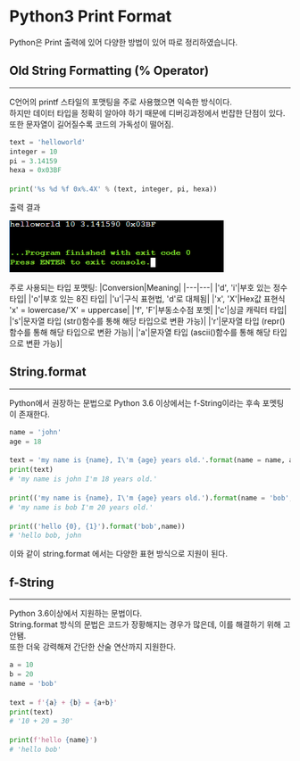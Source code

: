 # Python3 Print Format
Python은 Print 출력에 있어 다양한 방법이 있어 따로 정리하였습니다.

## Old String Formatting (% Operator)
---
C언어의 printf 스타일의 포맷팅을 주로 사용했으면 익숙한 방식이다.    
하지만 데이터 타입을 정확히 알아야 하기 때문에 디버깅과정에서 번잡한 단점이 있다.  
또한 문자열이 길어질수록 코드의 가독성이 떨어짐.  

```python
text = 'helloworld'
integer = 10
pi = 3.14159
hexa = 0x03BF

print('%s %d %f 0x%.4X' % (text, integer, pi, hexa)) 
```

출력 결과  
  
![result](./Picture/print_result_1.PNG)  
  
주로 사용되는 타입 포맷팅:
|Conversion|Meaning|
|---|---|
|'d', 'i'|부호 있는 정수 타입|
|'o'|부호 있는 8진 타입|
|'u'|구식 표현법, 'd'로 대체됨|
|'x', 'X'|Hex값 표현식 'x' = lowercase/'X' = uppercase|
|'f', 'F'|부동소수점 포멧|
|'c'|싱글 캐릭터 타입|
|'s'|문자열 타입 (str()함수를 통해 해당 타입으로 변환 가능)|
|'r'|문자열 타입 (repr()함수를 통해 해당 타입으로 변환 가능)|
|'a'|문자열 타입 (ascii()함수를 통해 해당 타입으로 변환 가능)|

## String.format
---
Python에서 권장하는 문법으로 Python 3.6 이상에서는 f-String이라는 후속 포멧팅이 존재한다.  
```python
name = 'john'
age = 18

text = 'my name is {name}, I\'m {age} years old.'.format(name = name, age = age)
print(text)
# 'my name is john I'm 18 years old.'

print(('my name is {name}, I\'m {age} years old.').format(name = 'bob', age = 20))
# 'my name is bob I'm 20 years old.'

print(('hello {0}, {1}').format('bob',name))
# 'hello bob, john
```
이와 같이 string.format 에서는 다양한 표현 방식으로 지원이 된다.

## f-String
---
Python 3.6이상에서 지원하는 문법이다.  
String.format 방식의 문법은 코드가 장황해지는 경우가 많은데, 이를 해결하기 위해 고안됌.  
또한 더욱 강력해져 간단한 산술 연산까지 지원한다.

```python
a = 10
b = 20
name = 'bob'

text = f'{a} + {b} = {a+b}'
print(text)
# '10 + 20 = 30'

print(f'hello {name}')
# 'hello bob'
```